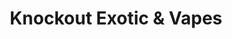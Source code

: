 ---
title: "Knockout Exotic & Vapes"
url: /liverpool/knockout-exotic-und-vapes/
shop: E-Zigaretten
---